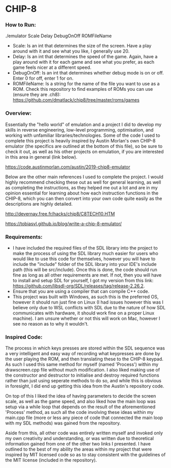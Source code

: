 # CHIP-8
### How to Run:
./emulator Scale Delay DebugOnOff ROMFileName
- Scale: Is an int that determines the size of the screen. Have a play around with it and see what you like, I generally use 20.
- Delay: Is an int that determines the speed of the game. Again, have a play around with it for each game and see what you prefer, as each game feels nicer at a different speed.
- DebugOnOff: Is an int that determines whether debug mode is on or off. Enter 0 for off, enter 1 for on.
- ROMFileName: Is a string for the name of the file you want to use as a ROM. Check this repository to find examples of ROMs you can use (ensure they are .ch8): https://github.com/dmatlack/chip8/tree/master/roms/games

### Overview:
Essentially the "hello world" of emulation and a project I did to develop my skills in reverse engineering, low-level programming, optimisation, and working with unfamiliar libraries/technologies. Some of the code I used to complete this project is heavily inspired by Austin Morlan's own CHIP-8 emulator (the specifics are outlined at the bottom of this file), so be sure to check it out, as well as his other projects on emulation, if you are interested in this area in general (link below).

https://code.austinmorlan.com/austin/2019-chip8-emulator

Below are the other main references I used to complete the project. I would highly recommend checking these out as well for general learning, as well as completing the instructions, as they helped me out a lot and are in my opinion essential for learning about how each instruction functions in the CHIP-8, which you can then convert into your own code quite easily as the descriptions are highly detailed.

http://devernay.free.fr/hacks/chip8/C8TECH10.HTM

https://tobiasvl.github.io/blog/write-a-chip-8-emulator/

### Requirements:
- I have included the required files of the SDL library into the project to make the process of using the SDL library much easier for users who would like to use this code for themselves, however you will have to include the "include" folder of the SDL library into your IDE's include path (this will be src/include). Once this is done, the code should run fine as long as all other requirements are met. If not, then you will have to install and setup SDL for yourself, I got my version from this link: https://github.com/libsdl-org/SDL/releases/tag/release-2.26.2.
- Ensure that you are using a compiler that can compile C++ code.
- This project was built with Windows, as such this is the preferred OS, however it should run just fine on Linux (I had issues however this was I believe only due to WSL conflicts with SDL due to the nature of how SDL communicates with hardware, it should work fine on a proper Linux machine). I am unsure whether or not this will work on Mac, however I see no reason as to why it wouldn't.

### Inspired Code:
The process in which keys presses are stored within the SDL sequence was a very intelligent and easy way of recording what keypresses are done by the user playing the ROM, and then translating these to the CHIP-8 keypad. As such I used this same method for myself (named 'Process') within my drawscreen.cpp file without much modification. I also liked making use of the constructor and destructor to initialise and destroy required functions rather than just using seperate methods to do so, and while this is obvious in foresight, I did end up getting this idea from the Austin's repository code.

On top of this I liked the idea of having parameters to decide the screen scale, as well as the game speed, and also liked how the main loop was setup via a while loop that depends on the result of the aforementioned 'Process' method, as such all the code involving these ideas within my main.cpp file (more or less any piece of code that connected the main loop with my SDL methods) was gained from the repository.

Aside from this, all other code was entirely written myself and invoked only my own creativity and understanding, or was written due to theoretical information gained from one of the other two links I presented. I have outlined to the best of my ability the areas within my project that were inspired by MIT licensed code so as to stay consistent with the guidelines of the MIT license (included in the repository).
